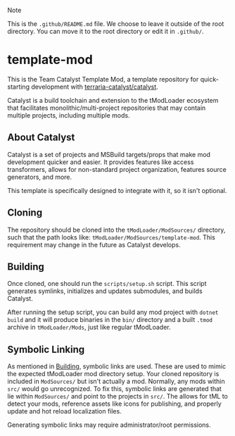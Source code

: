 > [!NOTE]
> This is the `.github/README.md` file. We choose to leave it outside of the root directory. You can move it to the root directory or edit it in `.github/`.

# template-mod

This is the Team Catalyst Template Mod, a template repository for quick-starting development with [terraria-catalyst/catalyst](https://github.com/terraria-catalyst/catalyst).

Catalyst is a build toolchain and extension to the tModLoader ecosystem that facilitates monolithic/multi-project repositories that may contain multiple projects, including multiple mods.

## About Catalyst

Catalyst is a set of projects and MSBuild targets/props that make mod development quicker and easier. It provides features like access transformers, allows for non-standard project organization, features source generators, and more.

This template is specifically designed to integrate with it, so it isn't optional.

## Cloning

The repository should be cloned into the `tModLoader/ModSources/` directory, such that the path looks like: `tModLoader/ModSources/template-mod`. This requirement may change in the future as Catalyst develops.

## Building

Once cloned, one should run the `scripts/setup.sh` script. This script generates symlinks, initializes and updates submodules, and builds Catalyst.

After running the setup script, you can build any mod project with `dotnet build` and it will produce binaries in the `bin/` directory and a built `.tmod` archive in `tModLoader/Mods`, just like regular tModLoader.

## Symbolic Linking

As mentioned in [Building](#building), symbolic links are used. These are used to mimic the expected tModLoader mod directory setup. Your cloned repository is included in `ModSources/` but isn't actually a mod. Normally, any mods within `src/` would go unrecognized. To fix this, symbolic links are generated that lie within `ModSources/` and point to the projects in `src/`. The allows for tML to detect your mods, reference assets like icons for publishing, and properly update and hot reload localization files.

Generating symbolic links may require administrator/root permissions.

